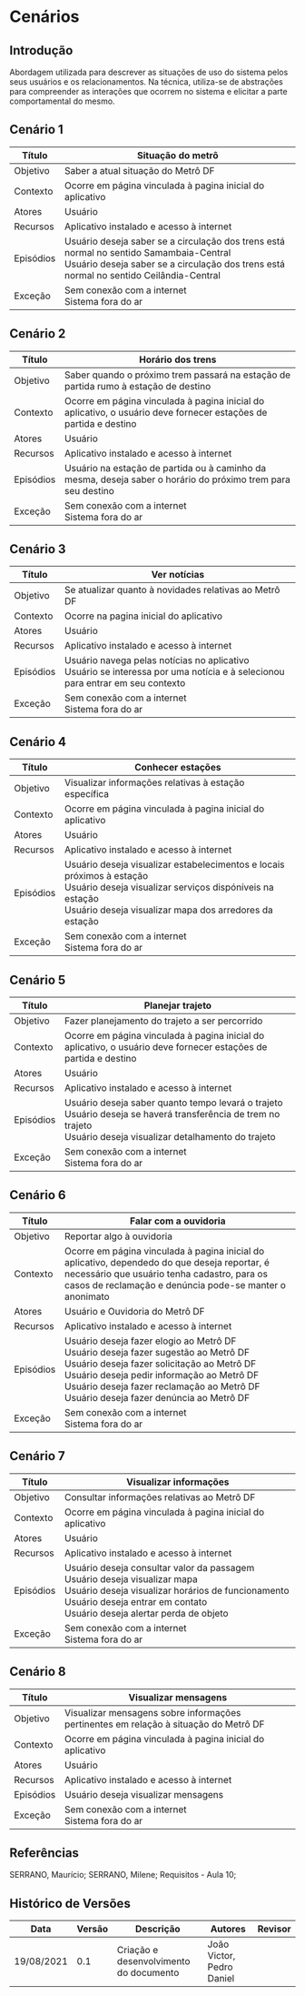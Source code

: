 # Cenários

## Introdução

Abordagem utilizada para descrever as situações de uso do sistema pelos seus usuários e os relacionamentos. Na técnica, utiliza-se de abstrações para compreender as interações que ocorrem no sistema e elicitar a parte comportamental do mesmo.

## Cenário 1

| Título | Situação do metrô |
| ------ | ----------------- |
| Objetivo | Saber a atual situação do Metrô DF |
| Contexto | Ocorre em página vinculada à pagina inicial do aplicativo |
| Atores | Usuário |
| Recursos | Aplicativo instalado e acesso à internet |
| Episódios | Usuário deseja saber se a circulação dos trens está normal no sentido Samambaia-Central<br> Usuário deseja saber se a circulação dos trens está normal no sentido Ceilândia-Central |
| Exceção | Sem conexão com a internet<br>Sistema fora do ar |

## Cenário 2

| Título | Horário dos trens |
| ------ | ----------------- |
| Objetivo | Saber quando o próximo trem passará na estação de partida rumo à estação de destino |
| Contexto | Ocorre em página vinculada à pagina inicial do aplicativo, o usuário deve fornecer estações de partida e destino |
| Atores | Usuário |
| Recursos | Aplicativo instalado e acesso à internet |
| Episódios | Usuário na estação de partida ou à caminho da mesma, deseja saber o horário do próximo trem para seu destino |
| Exceção | Sem conexão com a internet<br>Sistema fora do ar |

## Cenário 3

| Título | Ver notícias |
| ------ | ------------ |
| Objetivo | Se atualizar quanto à novidades relativas ao Metrô DF |
| Contexto | Ocorre na pagina inicial do aplicativo |
| Atores | Usuário |
| Recursos | Aplicativo instalado e acesso à internet |
| Episódios | Usuário navega pelas notícias no aplicativo<br>Usuário se interessa por uma notícia e à selecionou para entrar em seu contexto |
| Exceção | Sem conexão com a internet<br>Sistema fora do ar |

## Cenário 4

| Título | Conhecer estações |
| ------ | ----------------- |
| Objetivo | Visualizar informações relativas à estação específica |
| Contexto | Ocorre em página vinculada à pagina inicial do aplicativo |
| Atores | Usuário |
| Recursos | Aplicativo instalado e acesso à internet |
| Episódios | Usuário deseja visualizar estabelecimentos e locais próximos à estação<br>Usuário deseja visualizar serviços dispóníveis na estação<br>Usuário deseja visualizar mapa dos arredores da estação |
| Exceção | Sem conexão com a internet<br>Sistema fora do ar |

## Cenário 5

| Título | Planejar trajeto |
| ------ | ----------------- |
| Objetivo | Fazer planejamento do trajeto a ser percorrido |
| Contexto | Ocorre em página vinculada à pagina inicial do aplicativo, o usuário deve fornecer estações de partida e destino |
| Atores | Usuário |
| Recursos | Aplicativo instalado e acesso à internet |
| Episódios | Usuário deseja saber quanto tempo levará o trajeto<br>Usuário deseja se haverá transferência de trem no trajeto<br>Usuário deseja visualizar detalhamento do trajeto |
| Exceção | Sem conexão com a internet<br>Sistema fora do ar |

## Cenário 6

| Título | Falar com a ouvidoria |
| ------ | --------------------- |
| Objetivo | Reportar algo à ouvidoria |
| Contexto | Ocorre em página vinculada à pagina inicial do aplicativo, dependedo do que deseja reportar, é necessário que usuário tenha cadastro, para os casos de reclamação e denúncia pode-se manter o anonimato |
| Atores | Usuário e Ouvidoria do Metrô DF |
| Recursos | Aplicativo instalado e acesso à internet |
| Episódios | Usuário deseja fazer elogio ao Metrô DF<br>Usuário deseja fazer sugestão ao Metrô DF<br>Usuário deseja fazer solicitação ao Metrô DF<br>Usuário deseja pedir informação ao Metrô DF<br>Usuário deseja fazer reclamação ao Metrô DF<br>Usuário deseja fazer denúncia ao Metrô DF<br> |
| Exceção | Sem conexão com a internet<br>Sistema fora do ar |

## Cenário 7

| Título | Visualizar informações |
| ------ | ---------------------- |
| Objetivo | Consultar informações relativas ao Metrô DF |
| Contexto | Ocorre em página vinculada à pagina inicial do aplicativo |
| Atores | Usuário |
| Recursos | Aplicativo instalado e acesso à internet |
| Episódios | Usuário deseja consultar valor da passagem<br>Usuário deseja visualizar mapa<br>Usuário deseja visualizar horários de funcionamento<br>Usuário deseja entrar em contato<br>Usuário deseja alertar perda de objeto |
| Exceção | Sem conexão com a internet<br>Sistema fora do ar |

## Cenário 8

| Título | Visualizar mensagens |
| ------ | -------------------- |
| Objetivo | Visualizar mensagens sobre informações pertinentes em relação à situação do Metrô DF |
| Contexto | Ocorre em página vinculada à pagina inicial do aplicativo |
| Atores | Usuário |
| Recursos | Aplicativo instalado e acesso à internet |
| Episódios | Usuário deseja visualizar mensagens |
| Exceção | Sem conexão com a internet<br>Sistema fora do ar |

## Referências 
SERRANO, Maurício; SERRANO, Milene; Requisitos - Aula 10;

## Histórico de Versões
| Data       | Versão | Descrição                                       | Autores                       | Revisor          |
| ---------- | ------ | ---------------------------------------------   | ----------------              | ---------------- |
| 19/08/2021 |  0.1   | Criação e desenvolvimento do documento | João Victor, Pedro Daniel |                  |
